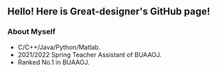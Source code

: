 ## Hello! Here is Great-designer's GitHub page!

### About Myself

* C/C++/Java/Python/Matlab.
* 2021/2022 Spring Teacher Assistant of BUAAOJ.
* Ranked No.1 in BUAAOJ.
